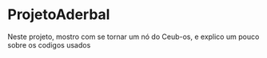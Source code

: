 # ProjetoAderbal
Neste projeto, mostro com se tornar um nó do Ceub-os, e explico um pouco sobre os codigos usados
